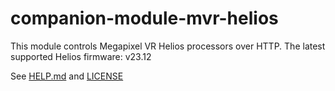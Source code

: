 # companion-module-mvr-helios

This module controls Megapixel VR Helios processors over HTTP.
The latest supported Helios firmware: v23.12

See [HELP.md](./HELP.md) and [LICENSE](./LICENSE)
